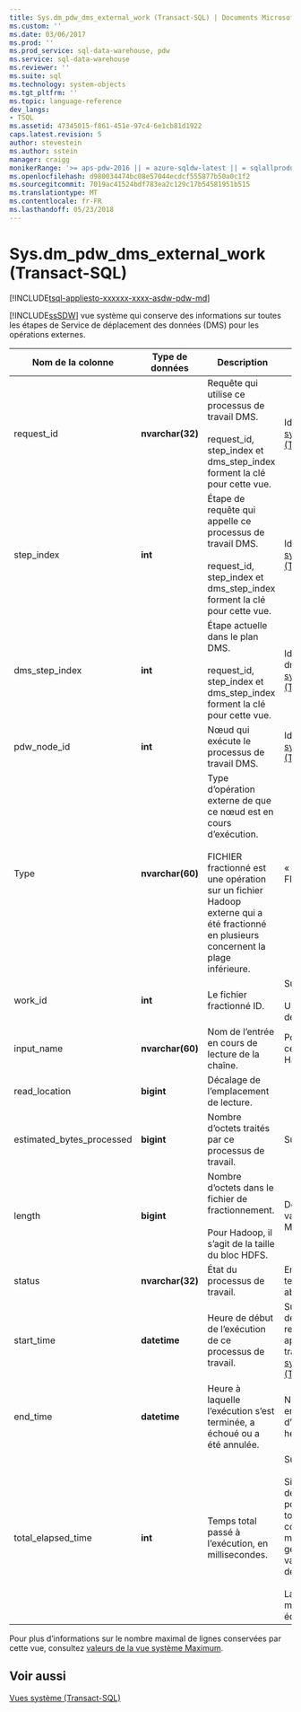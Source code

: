 ```yaml
---
title: Sys.dm_pdw_dms_external_work (Transact-SQL) | Documents Microsoft
ms.custom: ''
ms.date: 03/06/2017
ms.prod: ''
ms.prod_service: sql-data-warehouse, pdw
ms.service: sql-data-warehouse
ms.reviewer: ''
ms.suite: sql
ms.technology: system-objects
ms.tgt_pltfrm: ''
ms.topic: language-reference
dev_langs:
- TSQL
ms.assetid: 47345015-f861-451e-97c4-6e1cb81d1922
caps.latest.revision: 5
author: stevestein
ms.author: sstein
manager: craigg
monikerRange: '>= aps-pdw-2016 || = azure-sqldw-latest || = sqlallproducts-allversions'
ms.openlocfilehash: d980034474bc08e57044ecdcf555877b50a0c1f2
ms.sourcegitcommit: 7019ac41524bdf783ea2c129c17b54581951b515
ms.translationtype: MT
ms.contentlocale: fr-FR
ms.lasthandoff: 05/23/2018
---
```

# <a name="sysdmpdwdmsexternalwork-transact-sql"></a>Sys.dm_pdw_dms_external_work (Transact-SQL)
[!INCLUDE[tsql-appliesto-xxxxxx-xxxx-asdw-pdw-md](../../includes/tsql-appliesto-xxxxxx-xxxx-asdw-pdw-md.md)]

  [!INCLUDE[ssSDW](../../includes/sssdw-md.md)] vue système qui conserve des informations sur toutes les étapes de Service de déplacement des données (DMS) pour les opérations externes.  
  
|Nom de la colonne|Type de données| Description|Plage|  
|-----------------|---------------|-----------------|-----------|  
|request_id|**nvarchar(32)**|Requête qui utilise ce processus de travail DMS.<br /><br /> request_id, step_index et dms_step_index forment la clé pour cette vue.|Identique à request_id dans [sys.dm_pdw_exec_requests &#40;Transact-SQL&#41;](../../relational-databases/system-dynamic-management-views/sys-dm-pdw-exec-requests-transact-sql.md).|  
|step_index|**int**|Étape de requête qui appelle ce processus de travail DMS.<br /><br /> request_id, step_index et dms_step_index forment la clé pour cette vue.|Identique à step_index dans [sys.dm_pdw_request_steps &#40;Transact-SQL&#41;](../../relational-databases/system-dynamic-management-views/sys-dm-pdw-request-steps-transact-sql.md).|  
|dms_step_index|**int**|Étape actuelle dans le plan DMS.<br /><br /> request_id, step_index et dms_step_index forment la clé pour cette vue.|Identique à dms___step_index dans [sys.dm_pdw_dms_workers &#40;Transact-SQL&#41;](../../relational-databases/system-dynamic-management-views/sys-dm-pdw-dms-workers-transact-sql.md).|  
|pdw_node_id|**int**|Nœud qui exécute le processus de travail DMS.|Identique à node_id dans [sys.dm_pdw_nodes &#40;Transact-SQL&#41;](../../relational-databases/system-dynamic-management-views/sys-dm-pdw-nodes-transact-sql.md).|  
|Type|**nvarchar(60)**|Type d’opération externe de que ce nœud est en cours d’exécution.<br /><br /> FICHIER fractionné est une opération sur un fichier Hadoop externe qui a été fractionné en plusieurs concernent la plage inférieure.|« FRACTIONNEMENT DE FICHIER »|  
|work_id|**int**|Le fichier fractionné ID.|Supérieur ou égal à 0.<br /><br /> Unique pour chaque nœud de calcul.|  
|input_name|**nvarchar(60)**|Nom de l’entrée en cours de lecture de la chaîne.|Pour un fichier Hadoop, ceci est le nom de fichier Hadoop.|  
|read_location|**bigint**|Décalage de l’emplacement de lecture.||  
|estimated_bytes_processed|**bigint**|Nombre d’octets traités par ce processus de travail.|Supérieur ou égal à 0.|  
|length|**bigint**|Nombre d’octets dans le fichier de fractionnement.<br /><br /> Pour Hadoop, il s’agit de la taille du bloc HDFS.|Défini par l’utilisateur. La valeur par défaut est de 64 Mo.|  
|status|**nvarchar(32)**|État du processus de travail.|En attente, traitement, terminé, échec, abandonnée|  
|start_time|**datetime**|Heure de début de l’exécution de ce processus de travail.|Supérieur ou égal à l’heure de début de l’étape de requête qu'auquel appartient ce processus de travail. Consultez [sys.dm_pdw_request_steps &#40;Transact-SQL&#41;](../../relational-databases/system-dynamic-management-views/sys-dm-pdw-request-steps-transact-sql.md).|  
|end_time|**datetime**|Heure à laquelle l’exécution s’est terminée, a échoué ou a été annulée.|NULL pour les traitements en cours ou en file d’attente. Sinon, supérieur à heure_début.|  
|total_elapsed_time|**int**|Temps total passé à l’exécution, en millisecondes.|Supérieur ou égal à 0.<br /><br /> Si total_elapsed_time dépasse la valeur maximale pour un entier, total_elapsed_time continueront à être la valeur maximale. Cette condition génère l’avertissement « la valeur maximale a été dépassée. »<br /><br /> La valeur maximale, en millisecondes est équivalente à 24.8 jours.|  
  
 Pour plus d’informations sur le nombre maximal de lignes conservées par cette vue, consultez [valeurs de la vue système Maximum](http://msdn.microsoft.com/en-us/5243f018-2713-45e3-9b61-39b2a57401b9).  
  
## <a name="see-also"></a>Voir aussi  
 [Vues système &#40;Transact-SQL&#41;](http://msdn.microsoft.com/library/35a6161d-7f43-4e00-bcd3-3091f2015e90)  
  
  
